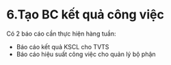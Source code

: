 # 6.Tạo BC kết quả công việc

Có 2 báo cáo cần thực hiện hàng tuần:

* Báo cáo kết quả KSCL cho TVTS
* Báo cáo hiệu suất công việc cho quản lý bộ phận




